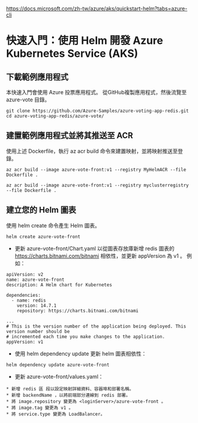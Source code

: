 https://docs.microsoft.com/zh-tw/azure/aks/quickstart-helm?tabs=azure-cli

# 快速入門：使用 Helm 開發 Azure Kubernetes Service (AKS)

## 下載範例應用程式

本快速入門會使用 Azure 投票應用程式。 從GitHub複製應用程式，然後流覽至 azure-vote 目錄。
```
git clone https://github.com/Azure-Samples/azure-voting-app-redis.git
cd azure-voting-app-redis/azure-vote/
```
## 建置範例應用程式並將其推送至 ACR

使用上述 Dockerfile，執行 az acr build 命令來建置映射，並將映射推送至登錄。 
```
az acr build --image azure-vote-front:v1 --registry MyHelmACR --file Dockerfile .

az acr build --image azure-vote-front:v1 --registry myclusterregistry --file Dockerfile .
```

## 建立您的 Helm 圖表
使用 helm create 命令產生 Helm 圖表。
```
helm create azure-vote-front
```

* 更新 azure-vote-front/Chart.yaml 以從圖表存放庫新增 redis 圖表的 https://charts.bitnami.com/bitnami 相依性，並更新 appVersion 為 v1 。 
例如：
```
apiVersion: v2
name: azure-vote-front
description: A Helm chart for Kubernetes

dependencies:
  - name: redis
    version: 14.7.1
    repository: https://charts.bitnami.com/bitnami

...
# This is the version number of the application being deployed. This version number should be
# incremented each time you make changes to the application.
appVersion: v1
```
* 使用 helm dependency update 更新 helm 圖表相依性：
```
helm dependency update azure-vote-front
```
* 更新 azure-vote-front/values.yaml：
```
* 新增 redis 區 段以設定映射詳細資料、容器埠和部署名稱。
* 新增 backendName ，以將前端部分連線到 redis 部署。
* 將 image.repository 變更為 <loginServer>/azure-vote-front 。
* 將 image.tag 變更為 v1 。
* 將 service.type 變更為 LoadBalancer。
```
